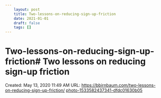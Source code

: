 ```yaml
---
 	layout: post
 	title: Two-lessons-on-reducing-sign-up-friction
 	date: 2021-01-01
 	draft: false
 	tags: []
---
```


# Two-lessons-on-reducing-sign-up-friction# Two lessons on reducing sign-up friction
Created: May 13, 2020 11:49 AM
URL: https://bbirnbaum.com/two-lessons-on-reducing-sign-up-friction/
[photo-1533582437341-dfdc01630b05](Two%20lessons%20on%20reducing%20sign-up%20friction%20eb755d50dbb446b791bca84ad479ed7e/photo-1533582437341-dfdc01630b05)
